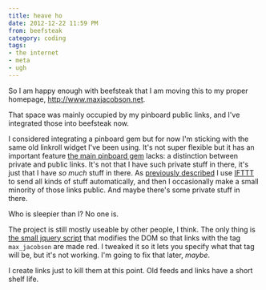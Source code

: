 ```yaml
---
title: heave ho
date: 2012-12-22 11:59 PM
from: beefsteak
category: coding
tags:
- the internet
- meta
- ugh
---
```


So I am happy enough with beefsteak that I am moving this to my proper homepage, <http://www.maxjacobson.net>.

That space was mainly occupied by my pinboard public links, and I've integrated those into beefsteak now.

I considered integrating a pinboard gem but for now I'm sticking with the same old linkroll widget I've been using. It's not super flexible but it has an important feature [the main pinboard gem](https://rubygems.org/gems/pinboard) lacks: a distinction between private and public links. It's not that I have such private stuff in there, it's just that I have *so much* stuff in there. As [previously described](http://www.maxjacobson.net/2012-08-26-favblogging) I use [IFTTT](https://ifttt.com) to send all kinds of stuff automatically, and then I occasionally make a small minority of those links public. And maybe there's some private stuff in there.

Who is sleepier than I? No one is.

The project is still mostly useable by other people, I think. The only thing is [the small jquery script](/js/app.js) that modifies the DOM so that links with the tag `max_jacobson` are made red. I tweaked it so it lets you specify what that tag will be, but it's not working. I'm going to fix that later, *maybe*.

I create links just to kill them at this point. Old feeds and links have a short shelf life.
